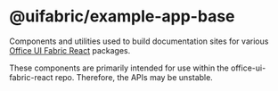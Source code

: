 # @uifabric/example-app-base

Components and utilities used to build documentation sites for various [Office UI Fabric React](https://dev.microsoft.com/fabric) packages.

These components are primarily intended for use within the office-ui-fabric-react repo. Therefore, the APIs may be unstable.
